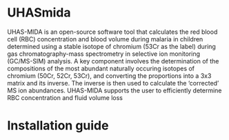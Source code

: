 # UHASmida

UHAS-MIDA is an open-source software tool that calculates the red blood cell (RBC) concentration and blood volume during malaria in children determined using a stable isotope of chromium (53Cr as the label) during gas chromatography-mass spectrometry in selective ion monitoring (GC/MS-SIM) analysis. A key component involves the determination of the compositions of the most abundant naturally occuring isotopes of chromium (50Cr, 52Cr, 53Cr), and converting the proportions into a 3x3 matrix and its inverse. The inverse is then used to calculate the ‘corrected’ MS ion abundances. UHAS-MIDA supports the user to efficiently determine RBC concentration and fluid volume loss

# Installation guide
